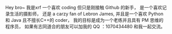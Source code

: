 Hey bro~
我是xrf
一个喜欢 coding 但只是刚接触 Github 的新手，
是一个喜欢记录生活的摄影师，
还是 a carzy fan of Lebron James,
并且是一个喜欢 Python 和 Java 且不擅长C++的 coder，
我的目标是成为一个老练并且具有 PM 思维的程序员，
如果有志同道合的朋友可以加我的 QQ ：1070434480 和我一起交流。
<!--
**LebronXierunfeng/LebronXierunfeng** is a ✨ _special_ ✨ repository because its `README.md` (this file) appears on your GitHub profile.

Here are some ideas to get you started:

- 🔭 I’m currently working on ...
- 🌱 I’m currently learning ...
- 👯 I’m looking to collaborate on ...
- 🤔 I’m looking for help with ...
- 💬 Ask me about ...
- 📫 How to reach me: ...
- 😄 Pronouns: ...
- ⚡ Fun fact: ...
-->

